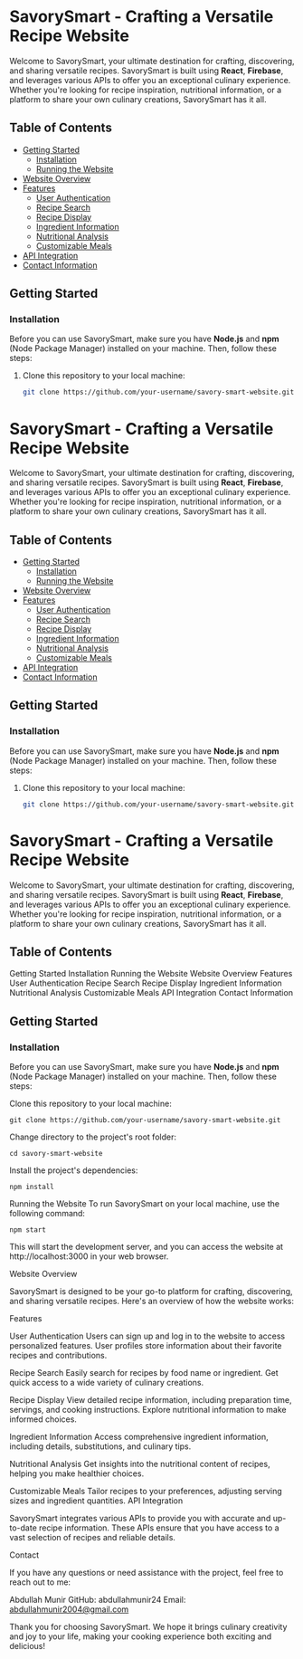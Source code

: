 # SavorySmart - Crafting a Versatile Recipe Website

Welcome to SavorySmart, your ultimate destination for crafting, discovering, and sharing versatile recipes. SavorySmart is built using **React**, **Firebase**, and leverages various APIs to offer you an exceptional culinary experience. Whether you're looking for recipe inspiration, nutritional information, or a platform to share your own culinary creations, SavorySmart has it all.

## Table of Contents

- [Getting Started](#getting-started)
  - [Installation](#installation)
  - [Running the Website](#running-the-website)
- [Website Overview](#website-overview)
- [Features](#features)
  - [User Authentication](#user-authentication)
  - [Recipe Search](#recipe-search)
  - [Recipe Display](#recipe-display)
  - [Ingredient Information](#ingredient-information)
  - [Nutritional Analysis](#nutritional-analysis)
  - [Customizable Meals](#customizable-meals)
- [API Integration](#api-integration)
- [Contact Information](#contact-information)

## Getting Started

### Installation

Before you can use SavorySmart, make sure you have **Node.js** and **npm** (Node Package Manager) installed on your machine. Then, follow these steps:

1. Clone this repository to your local machine:

   ```bash
   git clone https://github.com/your-username/savory-smart-website.git
# SavorySmart - Crafting a Versatile Recipe Website

Welcome to SavorySmart, your ultimate destination for crafting, discovering, and sharing versatile recipes. SavorySmart is built using **React**, **Firebase**, and leverages various APIs to offer you an exceptional culinary experience. Whether you're looking for recipe inspiration, nutritional information, or a platform to share your own culinary creations, SavorySmart has it all.

## Table of Contents

- [Getting Started](#getting-started)
  - [Installation](#installation)
  - [Running the Website](#running-the-website)
- [Website Overview](#website-overview)
- [Features](#features)
  - [User Authentication](#user-authentication)
  - [Recipe Search](#recipe-search)
  - [Recipe Display](#recipe-display)
  - [Ingredient Information](#ingredient-information)
  - [Nutritional Analysis](#nutritional-analysis)
  - [Customizable Meals](#customizable-meals)
- [API Integration](#api-integration)
- [Contact Information](#contact-information)

## Getting Started

### Installation

Before you can use SavorySmart, make sure you have **Node.js** and **npm** (Node Package Manager) installed on your machine. Then, follow these steps:

1. Clone this repository to your local machine:

   ```bash
   git clone https://github.com/your-username/savory-smart-website.git
# SavorySmart - Crafting a Versatile Recipe Website

Welcome to SavorySmart, your ultimate destination for crafting, discovering, and sharing versatile recipes. SavorySmart is built using **React**, **Firebase**, and leverages various APIs to offer you an exceptional culinary experience. Whether you're looking for recipe inspiration, nutritional information, or a platform to share your own culinary creations, SavorySmart has it all.

## Table of Contents


Getting Started
Installation
Running the Website
Website Overview
Features
User Authentication
Recipe Search
Recipe Display
Ingredient Information
Nutritional Analysis
Customizable Meals
API Integration
Contact Information

## Getting Started

### Installation

Before you can use SavorySmart, make sure you have **Node.js** and **npm** (Node Package Manager) installed on your machine. Then, follow these steps:

Clone this repository to your local machine:

   ```
git clone https://github.com/your-username/savory-smart-website.git
   ```
Change directory to the project's root folder:
 ```
cd savory-smart-website
 ```
Install the project's dependencies:

 ```
npm install
 ```
Running the Website
To run SavorySmart on your local machine, use the following command:

 ```
npm start
 ```
This will start the development server, and you can access the website at http://localhost:3000 in your web browser.

Website Overview

SavorySmart is designed to be your go-to platform for crafting, discovering, and sharing versatile recipes. Here's an overview of how the website works:

Features

User Authentication
Users can sign up and log in to the website to access personalized features.
User profiles store information about their favorite recipes and contributions.

Recipe Search
Easily search for recipes by food name or ingredient.
Get quick access to a wide variety of culinary creations.

Recipe Display
View detailed recipe information, including preparation time, servings, and cooking instructions.
Explore nutritional information to make informed choices.

Ingredient Information
Access comprehensive ingredient information, including details, substitutions, and culinary tips.

Nutritional Analysis
Get insights into the nutritional content of recipes, helping you make healthier choices.

Customizable Meals
Tailor recipes to your preferences, adjusting serving sizes and ingredient quantities.
API Integration

SavorySmart integrates various APIs to provide you with accurate and up-to-date recipe information. These APIs ensure that you have access to a vast selection of recipes and reliable details.

Contact

If you have any questions or need assistance with the project, feel free to reach out to me:

Abdullah Munir
GitHub: abdullahmunir24
Email: abdullahmunir2004@gmail.com

Thank you for choosing SavorySmart. We hope it brings culinary creativity and joy to your life, making your cooking experience both exciting and delicious!
